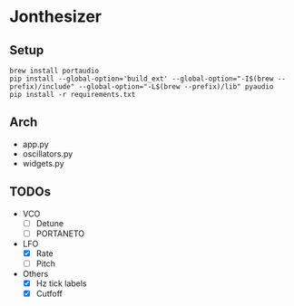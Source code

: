# Jonthesizer

## Setup
```
brew install portaudio
pip install --global-option='build_ext' --global-option="-I$(brew --prefix)/include" --global-option="-L$(brew --prefix)/lib" pyaudio
pip install -r requirements.txt
```

## Arch
- app.py
- oscillators.py
- widgets.py

## TODOs
- VCO
    - [ ] Detune
    - [ ] PORTANETO
- LFO
    - [x] Rate
    - [ ] Pitch
- Others
    - [x] Hz tick labels
    - [x] Cutfoff